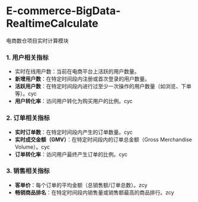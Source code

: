 # E-commerce-BigData-RealtimeCalculate
电商数仓项目实时计算模块

### 1. 用户相关指标

- 实时在线用户数：当前在电商平台上活跃的用户数量。
- **新增用户数**：在特定时间段内注册或首次登录的用户数量。
- **活跃用户数**：在特定时间段内进行过至少一次操作的用户数量（如浏览、下单等）。cyc
- **用户转化率**：访问用户转化为购买用户的比例。cyc

### 2. 订单相关指标

- **实时订单数**：在特定时间段内产生的订单数量。cyc
- **实时成交金额（GMV）**：在特定时间段内的订单总金额（Gross Merchandise Volume）。cyc
- **订单转化率**：访问用户最终产生订单的比例。cyc

### 3. 销售相关指标

- **客单价**：每个订单的平均金额（总销售额/订单总数）。zcy
- **畅销商品排名**：在特定时间段内销售量或销售额最高的商品排行。zcy